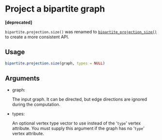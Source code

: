 # Project a bipartite graph

**\[deprecated\]**

`bipartite.projection.size()` was renamed to
[`bipartite_projection_size()`](https://r.igraph.org/reference/bipartite_projection.md)
to create a more consistent API.

## Usage

``` r
bipartite.projection.size(graph, types = NULL)
```

## Arguments

- graph:

  The input graph. It can be directed, but edge directions are ignored
  during the computation.

- types:

  An optional vertex type vector to use instead of the ‘`type`’ vertex
  attribute. You must supply this argument if the graph has no ‘`type`’
  vertex attribute.
